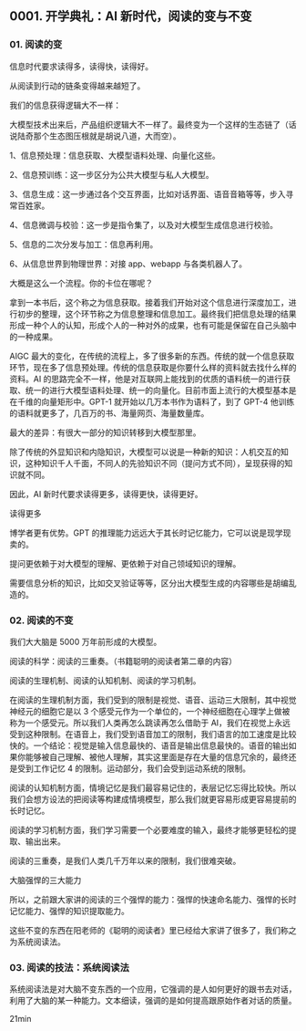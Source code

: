 ## 0001. 开学典礼：AI 新时代，阅读的变与不变

### 01. 阅读的变

信息时代要求读得多，读得快，读得好。

从阅读到行动的链条变得越来越短了。

我们的信息获得逻辑大不一样：

大模型技术出来后，产品组织逻辑大不一样了。最终变为一个这样的生态链了（话说陆奇那个生态图压根就是胡说八道，大而空）。

1、信息预处理：信息获取、大模型语料处理、向量化这些。

2、信息预训练：这一步区分为公共大模型与私人大模型。

3、信息生成：这一步通过各个交互界面，比如对话界面、语音音箱等等，步入寻常百姓家。

4、信息微调与校验：这一步是指令集了，以及对大模型生成信息进行校验。

5、信息的二次分发与加工：信息再利用。

6、从信息世界到物理世界：对接 app、webapp 与各类机器人了。

大概是这么一个流程。你的卡位在哪呢？

拿到一本书后，这个称之为信息获取。接着我们开始对这个信息进行深度加工，进行初步的整理，这个环节称之为信息整理和信息加工。最终我们把信息处理的结果形成一种个人的认知，形成个人的一种对外的成果，也有可能是保留在自己头脑中的一种成果。

AIGC 最大的变化，在传统的流程上，多了很多新的东西。传统的就一个信息获取环节，现在多了信息预处理。传统的信息获取是你要什么样的资料就去找什么样的资料。AI 的思路完全不一样，他是对互联网上能找到的优质的语料统一的进行获取、统一的进行大模型语料处理、统一的向量化。目前市面上流行的大模型基本是在千维的向量矩形中。GPT-1 就开始以几万本书作为语料了，到了 GPT-4 他训练的语料就更多了，几百万的书、海量网页、海量数量库。

最大的差异：有很大一部分的知识转移到大模型那里。

除了传统的外显知识和内隐知识，大模型可以说是一种新的知识：人机交互的知识，这种知识千人千面，不同人的先验知识不同（提问方式不同），呈现获得的知识就不同。

因此，AI 新时代要求读得更多，读得更快，读得更好。

读得更多

博学者更有优势。GPT 的推理能力远远大于其长时记忆能力，它可以说是现学现卖的。

提问更依赖于对大模型的理解、更依赖于对自己领域知识的理解。

需要信息分析的知识，比如交叉验证等等，区分出大模型生成的内容哪些是胡编乱造的。

### 02. 阅读的不变

我们大大脑是 5000 万年前形成的大模型。

阅读的科学：阅读的三重奏。（书籍聪明的阅读者第二章的内容）

阅读的生理机制、阅读的认知机制、阅读的学习机制。

在阅读的生理机制方面，我们受到的限制是视觉、语音、运动三大限制，其中视觉神经元的细胞它是以 3 个感受元作为一个单位的，一个神经细胞在心理学上做被称为一个感受元。所以我们人类再怎么跳读再怎么借助于 AI，我们在视觉上永远受到这种限制。在语音上，我们受到语音加工的限制，我们语言的加工速度是比较快的。一个结论：视觉是输入信息最快的、语音是输出信息最快的。语音的输出如果你能够被自己理解、被他人理解，其实这里面是存在大量的信息冗余的，最终还是受到工作记忆 4 的限制。运动部分，我们会受到运动系统的限制。

阅读的认知机制方面，情境记忆是我们最容易记住的，表层记忆忘得比较快。所以我们会想方设法的把阅读等构建成情境模型，那么我们就更容易形成更容易提前的长时记忆。

阅读的学习机制方面，我们学习需要一个必要难度的输入，最终才能够更轻松的提取、输出出来。

阅读的三重奏，是我们人类几千万年以来的限制，我们很难突破。

大脑强悍的三大能力

所以，之前跟大家讲的阅读的三个强悍的能力：强悍的快速命名能力、强悍的长时记忆能力、强悍的知识提取能力。

这些不变的东西在阳老师的《聪明的阅读者》里已经给大家讲了很多了，我们称之为系统阅读法。

### 03. 阅读的技法：系统阅读法

系统阅读法是对大脑不变东西的一个应用，它强调的是人如何更好的跟书去对话，利用了大脑的某一种能力。文本细读，强调的是如何提高跟原始作者对话的质量。

21min


